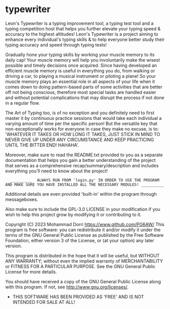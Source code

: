 # typewriter
Leon's Typewriter is a typing improvement tool, a typing test tool and a typing competition host that helps you further elevate your typing speed &amp; accuracy to the highest altitudes!
Leon's Typewriter is a project aiming to enhance every individual's typing skills & to help everyone better study their typing accuracy and speed through typing tests!

Gradually hone your typing skills by working your muscle memory to its daily cap! Your muscle memory will help you involuntarily make the wisest possible and timely decisions once acquired.
Since having developed an efficient muscle memory is useful in everything you do, from walking or driving a car, to playing a musical instrument or piloting a plane!
So your muscle memory plays an essential role in all aspects of your life when it comes down to doing pattern-based parts of some activities that are better off not being conscious, therefore most special tasks are handled easier and without potential complications that may disrupt the process if not done in a regular flow.

The Art of Typing too, is of no exception and you definitely need to first master it by continuous practice sessions that would take each individual a varying amount of time per the specific person!
But the versatile key that non-exceptionally works for everyone in case they make no excuse, is to: 'WHATEVER IT TAKES OR HOW LONG IT TAKES, JUST STICK IN MIND TO NEVER GIVE UP UNDER ANY CIRCUMSTANCE AND KEEP PRACTICING UNTIL THE BITTER END! HAHAHA'.

Moreover, make sure to read the README.txt provided to you as a separate documentation that helps you gain a better understanding of the project that serves as a comprehensive recap/summary/description and includes everything you'll need to know about the project!

      __________  ALWAYS RUN FROM 'login.py' IN ORDER TO USE THE PROGRAM AND MAKE SURE YOU HAVE INSTALLED ALL THE NECESSARY MODULES! __________

Additional details are even provided 'built-in' within the program through messageboxes.

Also make sure to include the GPL-3.0 LICENSE in your modification if you wish to help this project grow by modifying it or contributing to it.

 Copyright (C) 2023 Mohammad Dorri <https://www.github.com/PG6AW/>
 This program is free software: you can redistribute it and/or modify
 it under the terms of the GNU General Public License as published by
 the Free Software Foundation, either version 3 of the License, or
 (at your option) any later version.

 This program is distributed in the hope that it will be useful,
 but WITHOUT ANY WARRANTY; without even the implied warranty of
 MERCHANTABILITY or FITNESS FOR A PARTICULAR PURPOSE. See the
 GNU General Public License for more details.

 You should have received a copy of the GNU General Public License
 along with this program. If not, see <http://www.gnu.org/licenses/>.

* THIS SOFTWARE HAS BEEN PROVIDED AS 'FREE' AND IS NOT INTENDED FOR SALE AT ALL!
